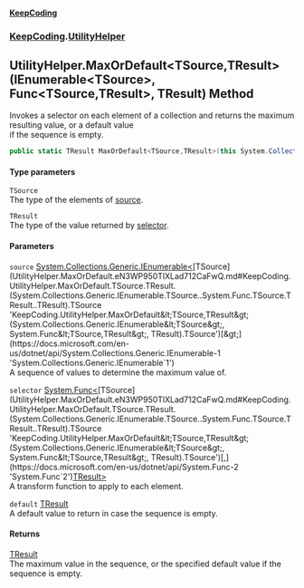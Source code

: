 #### [KeepCoding](index.md 'index')
### [KeepCoding](KeepCoding.md 'KeepCoding').[UtilityHelper](UtilityHelper.md 'KeepCoding.UtilityHelper')
## UtilityHelper.MaxOrDefault&lt;TSource,TResult&gt;(IEnumerable&lt;TSource&gt;, Func&lt;TSource,TResult&gt;, TResult) Method
Invokes a selector on each element of a collection and returns the maximum resulting value, or a default value  
if the sequence is empty.
```csharp
public static TResult MaxOrDefault<TSource,TResult>(this System.Collections.Generic.IEnumerable<TSource> source, System.Func<TSource,TResult> selector, TResult @default=default(TResult));
```
#### Type parameters
<a name='KeepCoding.UtilityHelper.MaxOrDefault.TSource.TResult.(System.Collections.Generic.IEnumerable.TSource..System.Func.TSource.TResult..TResult).TSource'></a>
`TSource`  
The type of the elements of [source](UtilityHelper.MaxOrDefault.eN3WP950TlXLad712CaFwQ.md#KeepCoding.UtilityHelper.MaxOrDefault.TSource.TResult.(System.Collections.Generic.IEnumerable.TSource..System.Func.TSource.TResult..TResult).source 'KeepCoding.UtilityHelper.MaxOrDefault&lt;TSource,TResult&gt;(System.Collections.Generic.IEnumerable&lt;TSource&gt;, System.Func&lt;TSource,TResult&gt;, TResult).source').
  
<a name='KeepCoding.UtilityHelper.MaxOrDefault.TSource.TResult.(System.Collections.Generic.IEnumerable.TSource..System.Func.TSource.TResult..TResult).TResult'></a>
`TResult`  
The type of the value returned by [selector](UtilityHelper.MaxOrDefault.eN3WP950TlXLad712CaFwQ.md#KeepCoding.UtilityHelper.MaxOrDefault.TSource.TResult.(System.Collections.Generic.IEnumerable.TSource..System.Func.TSource.TResult..TResult).selector 'KeepCoding.UtilityHelper.MaxOrDefault&lt;TSource,TResult&gt;(System.Collections.Generic.IEnumerable&lt;TSource&gt;, System.Func&lt;TSource,TResult&gt;, TResult).selector').
  
#### Parameters
<a name='KeepCoding.UtilityHelper.MaxOrDefault.TSource.TResult.(System.Collections.Generic.IEnumerable.TSource..System.Func.TSource.TResult..TResult).source'></a>
`source` [System.Collections.Generic.IEnumerable&lt;](https://docs.microsoft.com/en-us/dotnet/api/System.Collections.Generic.IEnumerable-1 'System.Collections.Generic.IEnumerable`1')[TSource](UtilityHelper.MaxOrDefault.eN3WP950TlXLad712CaFwQ.md#KeepCoding.UtilityHelper.MaxOrDefault.TSource.TResult.(System.Collections.Generic.IEnumerable.TSource..System.Func.TSource.TResult..TResult).TSource 'KeepCoding.UtilityHelper.MaxOrDefault&lt;TSource,TResult&gt;(System.Collections.Generic.IEnumerable&lt;TSource&gt;, System.Func&lt;TSource,TResult&gt;, TResult).TSource')[&gt;](https://docs.microsoft.com/en-us/dotnet/api/System.Collections.Generic.IEnumerable-1 'System.Collections.Generic.IEnumerable`1')  
A sequence of values to determine the maximum value of.
  
<a name='KeepCoding.UtilityHelper.MaxOrDefault.TSource.TResult.(System.Collections.Generic.IEnumerable.TSource..System.Func.TSource.TResult..TResult).selector'></a>
`selector` [System.Func&lt;](https://docs.microsoft.com/en-us/dotnet/api/System.Func-2 'System.Func`2')[TSource](UtilityHelper.MaxOrDefault.eN3WP950TlXLad712CaFwQ.md#KeepCoding.UtilityHelper.MaxOrDefault.TSource.TResult.(System.Collections.Generic.IEnumerable.TSource..System.Func.TSource.TResult..TResult).TSource 'KeepCoding.UtilityHelper.MaxOrDefault&lt;TSource,TResult&gt;(System.Collections.Generic.IEnumerable&lt;TSource&gt;, System.Func&lt;TSource,TResult&gt;, TResult).TSource')[,](https://docs.microsoft.com/en-us/dotnet/api/System.Func-2 'System.Func`2')[TResult](UtilityHelper.MaxOrDefault.eN3WP950TlXLad712CaFwQ.md#KeepCoding.UtilityHelper.MaxOrDefault.TSource.TResult.(System.Collections.Generic.IEnumerable.TSource..System.Func.TSource.TResult..TResult).TResult 'KeepCoding.UtilityHelper.MaxOrDefault&lt;TSource,TResult&gt;(System.Collections.Generic.IEnumerable&lt;TSource&gt;, System.Func&lt;TSource,TResult&gt;, TResult).TResult')[&gt;](https://docs.microsoft.com/en-us/dotnet/api/System.Func-2 'System.Func`2')  
A transform function to apply to each element.
  
<a name='KeepCoding.UtilityHelper.MaxOrDefault.TSource.TResult.(System.Collections.Generic.IEnumerable.TSource..System.Func.TSource.TResult..TResult).default'></a>
`default` [TResult](UtilityHelper.MaxOrDefault.eN3WP950TlXLad712CaFwQ.md#KeepCoding.UtilityHelper.MaxOrDefault.TSource.TResult.(System.Collections.Generic.IEnumerable.TSource..System.Func.TSource.TResult..TResult).TResult 'KeepCoding.UtilityHelper.MaxOrDefault&lt;TSource,TResult&gt;(System.Collections.Generic.IEnumerable&lt;TSource&gt;, System.Func&lt;TSource,TResult&gt;, TResult).TResult')  
A default value to return in case the sequence is empty.
  
#### Returns
[TResult](UtilityHelper.MaxOrDefault.eN3WP950TlXLad712CaFwQ.md#KeepCoding.UtilityHelper.MaxOrDefault.TSource.TResult.(System.Collections.Generic.IEnumerable.TSource..System.Func.TSource.TResult..TResult).TResult 'KeepCoding.UtilityHelper.MaxOrDefault&lt;TSource,TResult&gt;(System.Collections.Generic.IEnumerable&lt;TSource&gt;, System.Func&lt;TSource,TResult&gt;, TResult).TResult')  
The maximum value in the sequence, or the specified default value if the sequence is empty.
